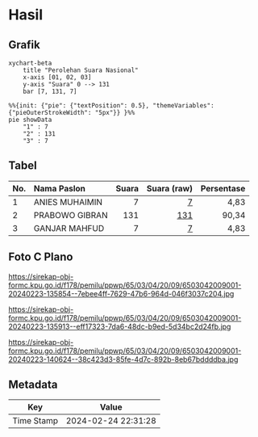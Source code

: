 # Hasil

## Grafik

```mermaid
xychart-beta
    title "Perolehan Suara Nasional"
    x-axis [01, 02, 03]
    y-axis "Suara" 0 --> 131
    bar [7, 131, 7]
```

```mermaid
%%{init: {"pie": {"textPosition": 0.5}, "themeVariables": {"pieOuterStrokeWidth": "5px"}} }%%
pie showData
    "1" : 7
    "2" : 131
    "3" : 7
```

## Tabel

| No. | Nama Paslon    | Suara | Suara (raw) | Persentase |
|:--- |:-------------- | -----:| -----------:| ----------:|
| 1   | ANIES MUHAIMIN | 7     | [7][p-1]    | 4,83       |
| 2   | PRABOWO GIBRAN | 131   | [131][p-2]  | 90,34      |
| 3   | GANJAR MAHFUD  | 7     | [7][p-3]    | 4,83       |


[p-1]: https://github.com/gigit-pemilu/pemilu-2024/blob/main/pilpres/hitung-suara/sub/65-kalimantan-utara/sub/03-nunukan/sub/04-lumbis/sub/2009-nainsid/sub/001-tps/sub/paslon-1.txt
[p-2]: https://github.com/gigit-pemilu/pemilu-2024/blob/main/pilpres/hitung-suara/sub/65-kalimantan-utara/sub/03-nunukan/sub/04-lumbis/sub/2009-nainsid/sub/001-tps/sub/paslon-2.txt
[p-3]: https://github.com/gigit-pemilu/pemilu-2024/blob/main/pilpres/hitung-suara/sub/65-kalimantan-utara/sub/03-nunukan/sub/04-lumbis/sub/2009-nainsid/sub/001-tps/sub/paslon-3.txt

## Foto C Plano

https://sirekap-obj-formc.kpu.go.id/f178/pemilu/ppwp/65/03/04/20/09/6503042009001-20240223-135854--7ebee4ff-7629-47b6-964d-046f3037c204.jpg

https://sirekap-obj-formc.kpu.go.id/f178/pemilu/ppwp/65/03/04/20/09/6503042009001-20240223-135913--eff17323-7da6-48dc-b9ed-5d34bc2d24fb.jpg

https://sirekap-obj-formc.kpu.go.id/f178/pemilu/ppwp/65/03/04/20/09/6503042009001-20240223-140624--38c423d3-85fe-4d7c-892b-8eb67bddddba.jpg


## Metadata

| Key        | Value               |
| ---------- | ------------------- |
| Time Stamp | 2024-02-24 22:31:28 |



